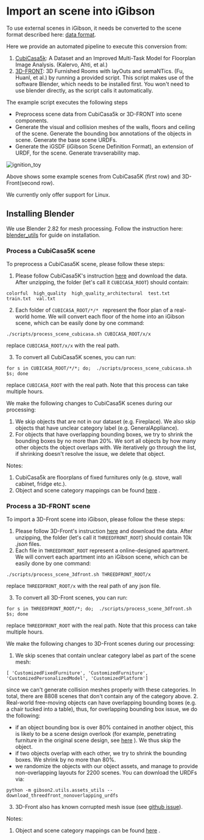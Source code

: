 # Import an scene into iGibson

To use external scenes in iGibson, it needs be converted to the scene format described here: [data format](../README.md).

Here we provide an automated pipeline to execute this conversion from:
1. [CubiCasa5k](https://github.com/CubiCasa/CubiCasa5k): A Dataset and an Improved Multi-Task Model for Floorplan Image Analysis. (Kalervo, Ahti, et al.)
2. [3D-FRONT](https://tianchi.aliyun.com/specials/promotion/alibaba-3d-scene-dataset): 3D Furnished Rooms with layOuts and semaNTics. (Fu, Huanl, et al.)
by running a provided script. This script makes use of the software Blender, which needs to be installed first. You won't need to use blender directly, as the script calls it automatically.

The example script executes the following steps
- Preprocess scene data from CubiCasa5k or 3D-FRONT into scene components.
- Generate the visual and collision meshes of the walls, floors and ceiling of the scene. Generate the bounding box annotations of the objects in scene. Generate the base scene URDFs.
- Generate the iGSDF (iGibson Scene Definition Format), an extension of URDF, for the scene. Generate travserability map.

![ignition_toy](images/ext_scenes.png)

Above shows some example scenes from CubiCasa5K (first row) and 3D-Front(second row).

We currently only offer support for Linux.

## Installing Blender

We use Blender 2.82 for mesh processing. Follow the instruction here: [blender_utils](../blender_utils/) for guide on installation.

### Process a CubiCasa5K scene

To preprocess a CubiCasa5K scene, please follow these steps:
1. Please follow CubiCasa5K's instruction [here](https://github.com/CubiCasa/CubiCasa5k#dataset) and download the data. After unzipping, the folder (let's call it ```CUBICASA_ROOT```) should contain:
```
colorful  high_quality  high_quality_architectural  test.txt  train.txt  val.txt
``` 

2. Each folder of ```CUBICASA_ROOT/*/* ``` represent the floor plan of a real-world home. We will convert each floor of the home into an iGibson scene, which can be easily done by one command:
```
./scripts/process_scene_cubicasa.sh CUBICASA_ROOT/x/x
```
replace ```CUBICASA_ROOT/x/x``` with the real path.

3. To convert all CubiCasa5K scenes, you can run:
```
for s in CUBICASA_ROOT/*/*; do;  ./scripts/process_scene_cubicasa.sh $s; done
```
replace ```CUBICASA_ROOT``` with the real path. Note that this process can take  multiple hours.

We make the following changes to CubiCasa5K scenes during our processing:
1. We skip objects that are not in our dataset (e.g. Fireplace). We also skip objects that have unclear category label (e.g. GeneralAppliance).
2. For objects that have overlapping bounding boxes, we try to shrink the bounding boxes by no more than 20%. We sort all objects by how many other objects the object overlaps with. We iteratively go through the list, if shrinking doesn't resolve the issue, we delete that object.

Notes:
1. CubiCasa5k are floorplans of fixed furnitures only (e.g. stove, wall cabinet, fridge etc.). 
2. Object and scene category mappings can be found [here](scripts/utils/semantics.py) .

### Process a 3D-FRONT scene

To import a 3D-Front scene into iGibson, please follow the these steps:
1. Please follow 3D-Front's instruction [here](https://tianchi.aliyun.com/specials/promotion/alibaba-3d-scene-dataset#download) and download the data. After unzipping, the folder (let's call it ```THREEDFRONT_ROOT```) should contain 10k *.json* files.
2. Each file in ```THREEDFRONT_ROOT``` represent a online-designed apartment. We will convert each apartment into an iGibson scene, which can be easily done by one command:
```
./scripts/process_scene_3dfront.sh THREEDFRONT_ROOT/x
```
replace ```THREEDFRONT_ROOT/x``` with the real path of any json file.

3. To convert all 3D-Front scenes, you can run:
```
for s in THREEDFRONT_ROOT/*; do;  ./scripts/process_scene_3dfront.sh $s; done
```
replace ```THREEDFRONT_ROOT``` with the real path. Note that this process can take multiple hours.

We make the following changes to 3D-Front scenes during our processing:
1. We skip scenes that contain unclear category label as part of the scene mesh:
```
[ 'CustomizedFixedFurniture', 'CustomizedFurniture', 'CustomizedPersonalizedModel', 'CustomizedPlatform']
```
since we can't generate collision meshes properly with these categories. In total, there are 8808 scenes that don't contain any of the category above.
2. Real-world free-moving objects can have overlapping bounding boxes (e.g. a chair tucked into a table), thus, for overlapping bounding box issue, we do the following:
- if an object bounding box is over 80% contained in another object, this is likely to be a scene design overlook (for example, penetrating furniture in the original scene design, see [here](https://github.com/3D-FRONT-FUTURE/3D-FRONT-ToolBox/issues/4) ). We thus skip the object.
- if two objects overlap with each other, we try to shrink the bounding boxes. We shrink by no more than 80%.
- we randomize the objects with our object assets, and manage to provide non-overlapping layouts for 2200 scenes. You can download the URDFs via:
```
python -m gibson2.utils.assets_utils --download_threedfront_nonoverlapping_urdfs
```
3. 3D-Front also has known corrupted mesh issue (see [github issue](https://github.com/3D-FRONT-FUTURE/3D-FRONT-ToolBox/issues/2#issuecomment-682678930)). 
 
Notes:
1.  Object and scene category mappings can be found [here](scripts/utils/semantics.py) .
